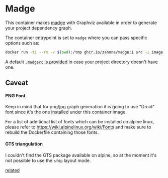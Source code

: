 # Madge

This container makes
[madge](https://www.npmjs.com/package/madge) with Graphviz
available in order to generate your project dependency graph.

The container entrypoint is set to `madge` where you can pass specific
options such as:

```sh
docker run -ti --rm -v $(pwd):/tmp ghcr.io/zanona/madge:1 src -i image.svg
```

A default [`.madgerc` is provided](./.madgerc) in case your project directory doesn't have one.

## Caveat

#### PNG Font

Keep in mind that for png/jpg graph generation it is going to use "Droid" font
since it's the one installed under this container image.

For a list of additional list of fonts which can be installed on alpine linux,
please refer to https://wiki.alpinelinux.org/wiki/Fonts and make sure to
rebuild the Dockerfile containing those fonts.

#### GTS triangulation

I couldn't find the GTS package available on alpine, so at the moment it's not
possible to use the `sfdp` layout mode.

[related](https://github.com/pahen/madge/blob/master/README.md#how-do-i-fix-the-graphviz-not-built-with-triangulation-library-error-when-using-sfdp-layout)
